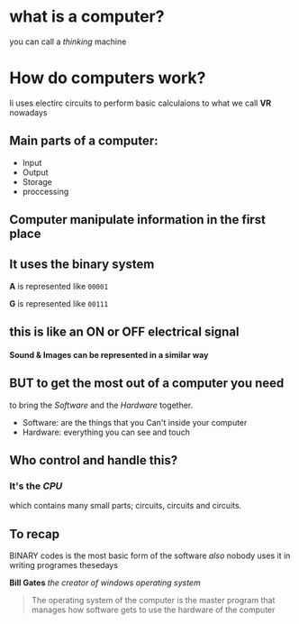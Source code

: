 # what is a computer?
you can call a *thinking* machine 
# How do computers work?
Ii uses electirc circuits to perform basic calculaions to what we call **VR** nowadays
## Main parts of a computer:
- Input
- Output
- Storage
- proccessing

## Computer manipulate information in the first place 
## It uses the binary system 
**A** is represented like `00001`


**G** is represented like `00111`
 ## this is like an **ON** or **OFF** electrical signal
 #### Sound & Images can be represented in a similar way
 ## BUT to get the most out of a computer you need
  to bring the *Software* and the *Hardware* together.
  - Software: are the things that you Can't inside your computer
  - Hardware: everything you can see and touch
  ## Who control and handle this?
  ### It's the ***CPU***
  which contains many small parts; circuits, circuits and circuits.
   ## To recap 
   BINARY codes is the most basic form of the software *also* nobody uses it in writing programes thesedays
   
   **Bill Gates** *the creator of windows operating system*

   > The operating system of the computer is the master program
that manages how software gets to use the hardware of the computer
 

